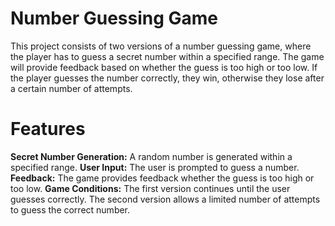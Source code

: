 # Number Guessing Game
This project consists of two versions of a number guessing game, where the player has to guess a secret number within a specified range. The game will provide feedback based on whether the guess is too high or too low. If the player guesses the number correctly, they win, otherwise they lose after a certain number of attempts.

# Features
<b>Secret Number Generation:</b> A random number is generated within a specified range.
<b>User Input:</b> The user is prompted to guess a number.
<b>Feedback:</b> The game provides feedback whether the guess is too high or too low.
<b>Game Conditions:</b>
The first version continues until the user guesses correctly.
The second version allows a limited number of attempts to guess the correct number.